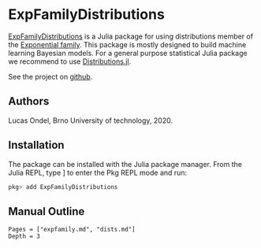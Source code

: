 # ExpFamilyDistributions

[ExpFamilyDistributions](https://github.com/BUTSpeechFIT/ExpFamilyDistributions)
is a Julia package for using distributions member of the
[Exponential family](https://en.wikipedia.org/wiki/Exponential_family).
This package is mostly designed to build machine learning Bayesian
models. For a general purpose statistical Julia package we recommend
to use [Distributions.jl](https://github.com/JuliaStats/Distributions.jl).

See the project on
[github](https://github.com/lucasondel/ExpFamilyDistributions).

## Authors

Lucas Ondel, Brno University of technology, 2020.

## Installation

The package can be installed with the Julia package manager. From the
Julia REPL, type ] to enter the Pkg REPL mode and run:

```julia
pkg> add ExpFamilyDistributions
```

## Manual Outline

```@contents
Pages = ["expfamily.md", "dists.md"]
Depth = 3
```

